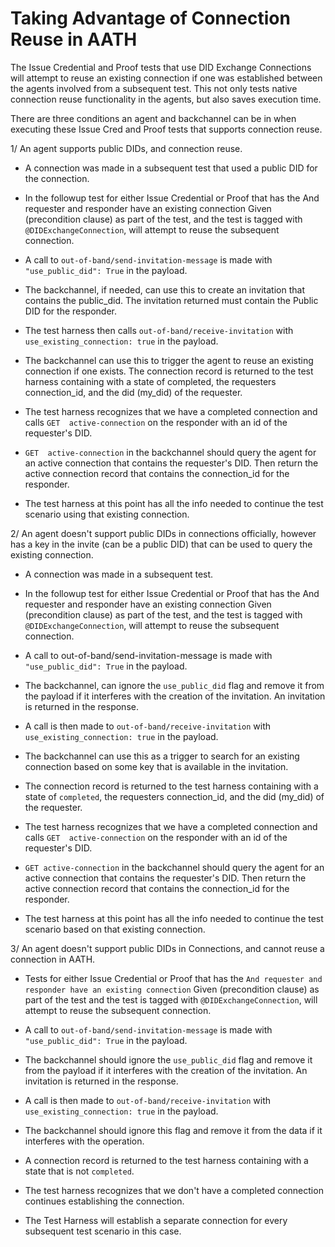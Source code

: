 # Taking Advantage of Connection Reuse in AATH<!-- omit in toc -->

The Issue Credential and Proof tests that use DID Exchange Connections will attempt to reuse an existing connection if one was established between the agents involved from a subsequent test. This not only tests native connection reuse functionality in the agents, but also saves execution time.

There are three conditions an agent and backchannel can be in when executing these Issue Cred and Proof tests that supports connection reuse.

1/ An agent supports public DIDs, and connection reuse.

-   A connection was made in a subsequent test that used a public DID for the connection.
    
-   In the followup test for either Issue Credential or Proof that has the  And requester and responder have an existing connection  Given (precondition clause) as part of the test, and the test is tagged with `@DIDExchangeConnection`, will attempt to reuse the subsequent connection.
    
-   A call to `out-of-band/send-invitation-message`  is made with  `"use_public_did": True`  in the payload.
    
-   The backchannel, if needed, can use this to create an invitation that contains the public_did. The invitation returned must contain the Public DID for the responder.
    
-   The test harness then calls `out-of-band/receive-invitation` with  `use_existing_connection: true` in the payload.
    
-   The backchannel can use this to trigger the agent to reuse an existing connection if one exists. The connection record is returned to the test harness containing with a state of  completed, the requesters connection_id, and the did (my_did) of the requester.
    
-   The test harness recognizes that we have a completed connection and calls `GET  active-connection`  on the responder with an id of the requester's DID.
    
-   `GET  active-connection`  in the backchannel should query the agent for an active connection that contains the requester's DID. Then return the active connection record that contains the connection_id for the responder.
    
-   The test harness at this point has all the info needed to continue the test scenario using that existing connection.
    

2/ An agent doesn't support public DIDs in connections officially, however has a key in the invite (can be a public DID) that can be used to query the existing connection.

-   A connection was made in a subsequent test.
    
-   In the followup test for either Issue Credential or Proof that has the  And requester and responder have an existing connection  Given (precondition clause) as part of the test, and the test is tagged with `@DIDExchangeConnection`, will attempt to reuse the subsequent connection.
    
-   A call to  out-of-band/send-invitation-message  is made with `"use_public_did": True` in the payload.
    
-   The backchannel, can ignore the  `use_public_did`  flag and remove it from the payload if it interferes with the creation of the invitation. An invitation is returned in the response.
    
-   A call is then made to `out-of-band/receive-invitation` with `use_existing_connection: true` in the payload.
    
-   The backchannel can use this as a trigger to search for an existing connection based on some key that is available in the invitation.
    
-   The connection record is returned to the test harness containing with a state of `completed`, the requesters connection_id, and the did (my_did) of the requester.
    
-   The test harness recognizes that we have a completed connection and calls `GET  active-connection`  on the responder with an id of the requester's DID.
    
-   `GET active-connection` in the backchannel should query the agent for an active connection that contains the requester's DID. Then return the active connection record that contains the connection_id for the responder.
    
-   The test harness at this point has all the info needed to continue the test scenario based on that existing connection.
    

3/ An agent doesn't support public DIDs in Connections, and cannot reuse a connection in AATH.

-   Tests for either Issue Credential or Proof that has the `And requester and responder have an existing connection` Given (precondition clause) as part of the test and the test is tagged with `@DIDExchangeConnection`, will attempt to reuse the subsequent connection.
    
-   A call to `out-of-band/send-invitation-message`  is made with  `"use_public_did": True`  in the payload.
    
-   The backchannel should ignore the  `use_public_did`  flag and remove it from the payload if it interferes with the creation of the invitation. An invitation is returned in the response.
    
-   A call is then made to `out-of-band/receive-invitation` with  `use_existing_connection: true` in the payload.
    
-   The backchannel should ignore this flag and remove it from the data if it interferes with the operation.
-   A connection record is returned to the test harness containing with a state that is not `completed`.
-   The test harness recognizes that we don't have a completed connection continues establishing the connection.
-   The Test Harness will establish a separate connection for every subsequent test scenario in this case.